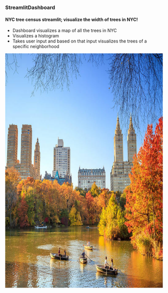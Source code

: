 ### StreamlitDashboard
#### NYC tree census streamlit; visualize the width of trees in NYC!



- Dashboard visualizes a map of all the trees in NYC
- Visualizes a histogram
- Takes user input and based on that input visualizes the trees of a specific neighborhood


<img src= 'image.jpg' height = 750 width = 562>
